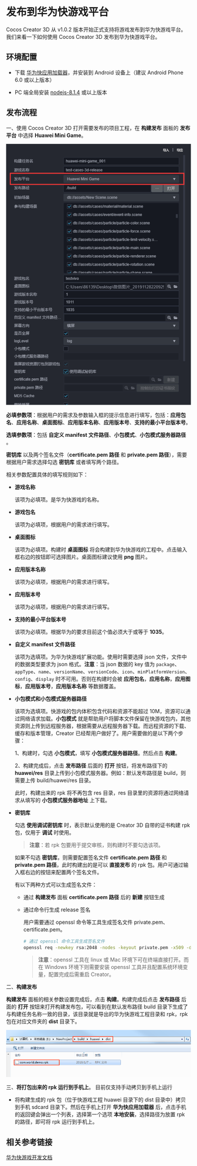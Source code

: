 # 发布到华为快游戏平台

Cocos Creator 3D 从 v1.0.2 版本开始正式支持将游戏发布到华为快游戏平台。我们来看一下如何使用 Cocos Creator 3D 发布到华为快游戏平台。

## 环境配置

- 下载 [华为快应用加载器](https://obs.cn-north-2.myhwclouds.com/hms-ds-wf/sdk/HwFastAPPEngine_Loader.1213_tool.zip)，并安装到 Android 设备上（建议 Android Phone 6.0 或以上版本）

- PC 端全局安装 [nodejs-8.1.4](https://nodejs.org/zh-cn/download/) 或以上版本

## 发布流程

一、使用 Cocos Creator 3D 打开需要发布的项目工程，在 **构建发布** 面板的 **发布平台** 中选择 **Huawei Mini Game**。

![](./huawei-mini-game/build_options.jpg)

**必填参数项**：根据用户的需求及参数输入框的提示信息进行填写，包括：**应用包名**、**应用名称**、**桌面图标**、**应用版本名称**、**应用版本号**、**支持的最小平台版本号**。

**选填参数项**：包括 **自定义 manifest 文件路径**、**小包模式**、**小包模式服务器路径** 。

**密钥库** 以及两个签名文件（**certificate.pem 路径** 和 **private.pem 路径**），需要根据用户需求选择勾选 **密钥库** 或者填写两个路径。

相关参数配置具体的填写规则如下：

- **游戏名称**

  该项为必填项。是华为快游戏的名称。

- **游戏包名**

  该项为必填项，根据用户的需求进行填写。

- **桌面图标**

  该项为必填项。构建时 **桌面图标** 将会构建到华为快游戏的工程中。点击输入框右边的按钮即可选择图片。桌面图标建议使用 **png** 图片。

- **应用版本名称**

  该项为必填项，根据用户的需求进行填写。

- **应用版本号**

  该项为必填项，根据用户的需求进行填写。

- **支持的最小平台版本号**

  该项为必填项。根据华为的要求目前这个值必须大于或等于 **1035**。

- **自定义 manifest 文件路径**

  该项为选填项。为华为快游戏扩展功能。使用时需要选择 json 文件，文件中的数据类型要求为 json 格式。**注意**：当 json 数据的 key 值为 `package`、`appType`、`name`、`versionName`、`versionCode`、`icon`、`minPlatformVersion`、`config`、`display` 时不可用。否则在构建时会被 **应用包名**，**应用名称**，**应用图标**，**应用版本号**，**应用版本名称** 等数据覆盖。

- **小包模式和小包模式服务器路径**

  该项为选填项。快游戏的包内体积包含代码和资源不能超过 10M，资源可以通过网络请求加载。**小包模式** 就是帮助用户将脚本文件保留在快游戏包内，其他资源则上传到远程服务器，根据需要从远程服务器下载。而远程资源的下载、缓存和版本管理，Creator 已经帮用户做好了。用户需要做的是以下两个步骤：

  1、构建时，勾选 **小包模式**，填写 **小包模式服务器路径**。然后点击 **构建**。

  2、构建完成后，点击 **发布路径** 后面的 **打开** 按钮，将发布路径下的 **huawei/res** 目录上传到小包模式服务器。例如：默认发布路径是 build，则需要上传 build/huawei/res 目录。

  此时，构建出来的 rpk 将不再包含 res 目录，res 目录里的资源将通过网络请求从填写的 **小包模式服务器地址** 上下载。

- **密钥库**

  勾选 **使用调试密钥库** 时，表示默认使用的是 Creator 3D 自带的证书构建 rpk 包，仅用于 **调试** 时使用。
  >**注意**：若 rpk 包要用于提交审核，则构建时不要勾选该项。

  如果不勾选 **密钥库**，则需要配置签名文件 **certificate.pem 路径** 和 **private.pem 路径**，此时构建出的是可以 **直接发布** 的 rpk 包。用户可通过输入框右边的按钮来配置两个签名文件。

  有以下两种方式可以生成签名文件：

    - 通过 **构建发布** 面板 **certificate.pem 路径** 后的 **新建** 按钮生成

    - 通过命令行生成 release 签名

      用户需要通过 openssl 命令等工具生成签名文件 private.pem、certificate.pem。

      ```bash
      # 通过 openssl 命令工具生成签名文件
      openssl req -newkey rsa:2048 -nodes -keyout private.pem -x509 -days 3650 -out certificate.pem
      ```

      >**注意**：openssl 工具在 linux 或 Mac 环境下可在终端直接打开。而在 Windows 环境下则需要安装 openssl 工具并且配置系统环境变量，配置完成后需重启 Creator。

二、**构建发布**

  **构建发布** 面板的相关参数设置完成后，点击 **构建**。构建完成后点击 **发布路径** 后面的 **打开** 按钮来打开构建发布包，可以看到在默认发布路径 build 目录下生成了与构建任务名称一致的目录，该目录就是导出的华为快游戏工程目录和 rpk，rpk 包在对应文件夹的 **dist** 目录下。

  ![](./huawei-mini-game/rpk.png)

三、**将打包出来的 rpk 运行到手机上**。
目前仅支持手动拷贝到手机上运行

  - 将构建生成的 rpk 包（位于快游戏工程 huawei 目录下的 dist 目录中）拷贝到手机 sdcard 目录下。然后在手机上打开 **华为快应用加载器** 后，点击手机的返回键会弹出一个列表，选择第一个选项 **本地安装**，选择路径为放置 rpk 的路径，即可将 rpk 运行到手机上。

<!-- 四、分包 rpk

分包 rpk 是根据用户的需求选择是否使用。分包加载，即把游戏内容按一定规则拆分在几个包里，在首次启动的时候只下载必要的包，这个必要的包称为 **主包**，开发者可以在主包内触发下载其他子包，这样可以有效降低首次启动的消耗时间。若要使用该功能需要在 Creator 3D 中设置 [分包加载](../../asset/subpackage.md)，设置完成后在构建时就会自动分包。

构建完成后，生成的子包和主包会合并成一个 rpk，生成目录在 **/build/huawei-mini-game/dist** 目录下 -->

## 相关参考链接

[华为快游戏开发文档](https://developer.huawei.com/consumer/cn/service/hms/catalog/fastgame.html?page=fastapp_fastgame_introduction)
